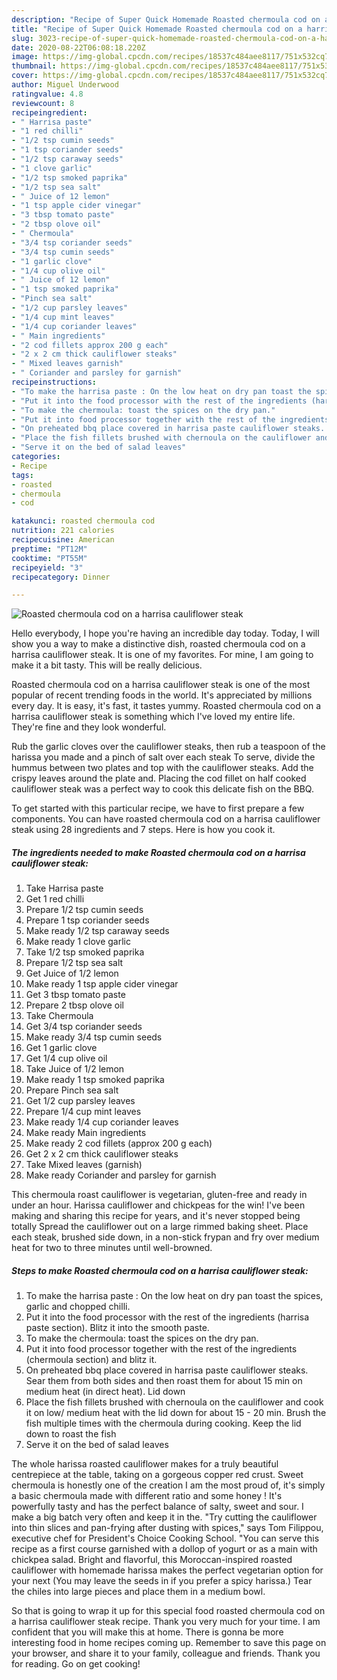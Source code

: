 ```yaml
---
description: "Recipe of Super Quick Homemade Roasted chermoula cod on a harrisa cauliflower steak"
title: "Recipe of Super Quick Homemade Roasted chermoula cod on a harrisa cauliflower steak"
slug: 3023-recipe-of-super-quick-homemade-roasted-chermoula-cod-on-a-harrisa-cauliflower-steak
date: 2020-08-22T06:08:18.220Z
image: https://img-global.cpcdn.com/recipes/18537c484aee8117/751x532cq70/roasted-chermoula-cod-on-a-harrisa-cauliflower-steak-recipe-main-photo.jpg
thumbnail: https://img-global.cpcdn.com/recipes/18537c484aee8117/751x532cq70/roasted-chermoula-cod-on-a-harrisa-cauliflower-steak-recipe-main-photo.jpg
cover: https://img-global.cpcdn.com/recipes/18537c484aee8117/751x532cq70/roasted-chermoula-cod-on-a-harrisa-cauliflower-steak-recipe-main-photo.jpg
author: Miguel Underwood
ratingvalue: 4.8
reviewcount: 8
recipeingredient:
- " Harrisa paste"
- "1 red chilli"
- "1/2 tsp cumin seeds"
- "1 tsp coriander seeds"
- "1/2 tsp caraway seeds"
- "1 clove garlic"
- "1/2 tsp smoked paprika"
- "1/2 tsp sea salt"
- " Juice of 12 lemon"
- "1 tsp apple cider vinegar"
- "3 tbsp tomato paste"
- "2 tbsp olove oil"
- " Chermoula"
- "3/4 tsp coriander seeds"
- "3/4 tsp cumin seeds"
- "1 garlic clove"
- "1/4 cup olive oil"
- " Juice of 12 lemon"
- "1 tsp smoked paprika"
- "Pinch sea salt"
- "1/2 cup parsley leaves"
- "1/4 cup mint leaves"
- "1/4 cup coriander leaves"
- " Main ingredients"
- "2 cod fillets approx 200 g each"
- "2 x 2 cm thick cauliflower steaks"
- " Mixed leaves garnish"
- " Coriander and parsley for garnish"
recipeinstructions:
- "To make the harrisa paste : On the low heat on dry pan toast the spices, garlic and chopped chilli."
- "Put it into the food processor with the rest of the ingredients (harrisa paste section). Blitz it into the smooth paste."
- "To make the chermoula: toast the spices on the dry pan."
- "Put it into food processor together with the rest of the ingredients (chermoula section) and blitz it."
- "On preheated bbq place covered in harrisa paste cauliflower steaks. Sear them from both sides and then roast them for about 15 min on medium heat (in direct heat). Lid down"
- "Place the fish fillets brushed with chernoula on the cauliflower and cook it on low/ medium heat with the lid down for about 15 - 20 min. Brush the fish multiple times with the chermoula during cooking. Keep the lid down to roast the fish"
- "Serve it on the bed of salad leaves"
categories:
- Recipe
tags:
- roasted
- chermoula
- cod

katakunci: roasted chermoula cod 
nutrition: 221 calories
recipecuisine: American
preptime: "PT12M"
cooktime: "PT55M"
recipeyield: "3"
recipecategory: Dinner

---
```



![Roasted chermoula cod on a harrisa cauliflower steak](https://img-global.cpcdn.com/recipes/18537c484aee8117/751x532cq70/roasted-chermoula-cod-on-a-harrisa-cauliflower-steak-recipe-main-photo.jpg)

Hello everybody, I hope you're having an incredible day today. Today, I will show you a way to make a distinctive dish, roasted chermoula cod on a harrisa cauliflower steak. It is one of my favorites. For mine, I am going to make it a bit tasty. This will be really delicious.

Roasted chermoula cod on a harrisa cauliflower steak is one of the most popular of recent trending foods in the world. It's appreciated by millions every day. It is easy, it's fast, it tastes yummy. Roasted chermoula cod on a harrisa cauliflower steak is something which I've loved my entire life. They're fine and they look wonderful.

Rub the garlic cloves over the cauliflower steaks, then rub a teaspoon of the harissa you made and a pinch of salt over each steak To serve, divide the hummus between two plates and top with the cauliflower steaks. Add the crispy leaves around the plate and. Placing the cod fillet on half cooked cauliflower steak was a perfect way to cook this delicate fish on the BBQ.


To get started with this particular recipe, we have to first prepare a few components. You can have roasted chermoula cod on a harrisa cauliflower steak using 28 ingredients and 7 steps. Here is how you cook it.

<!--inarticleads1-->

##### The ingredients needed to make Roasted chermoula cod on a harrisa cauliflower steak:

1. Take  Harrisa paste
1. Get 1 red chilli
1. Prepare 1/2 tsp cumin seeds
1. Prepare 1 tsp coriander seeds
1. Make ready 1/2 tsp caraway seeds
1. Make ready 1 clove garlic
1. Take 1/2 tsp smoked paprika
1. Prepare 1/2 tsp sea salt
1. Get  Juice of 1/2 lemon
1. Make ready 1 tsp apple cider vinegar
1. Get 3 tbsp tomato paste
1. Prepare 2 tbsp olove oil
1. Take  Chermoula
1. Get 3/4 tsp coriander seeds
1. Make ready 3/4 tsp cumin seeds
1. Get 1 garlic clove
1. Get 1/4 cup olive oil
1. Take  Juice of 1/2 lemon
1. Make ready 1 tsp smoked paprika
1. Prepare Pinch sea salt
1. Get 1/2 cup parsley leaves
1. Prepare 1/4 cup mint leaves
1. Make ready 1/4 cup coriander leaves
1. Make ready  Main ingredients
1. Make ready 2 cod fillets (approx 200 g each)
1. Get 2 x 2 cm thick cauliflower steaks
1. Take  Mixed leaves (garnish)
1. Make ready  Coriander and parsley for garnish


This chermoula roast cauliflower is vegetarian, gluten-free and ready in under an hour. Harissa cauliflower and chickpeas for the win! I&#39;ve been making and sharing this recipe for years, and it&#39;s never stopped being totally Spread the cauliflower out on a large rimmed baking sheet. Place each steak, brushed side down, in a non-stick frypan and fry over medium heat for two to three minutes until well-browned. 

<!--inarticleads2-->

##### Steps to make Roasted chermoula cod on a harrisa cauliflower steak:

1. To make the harrisa paste : On the low heat on dry pan toast the spices, garlic and chopped chilli.
1. Put it into the food processor with the rest of the ingredients (harrisa paste section). Blitz it into the smooth paste.
1. To make the chermoula: toast the spices on the dry pan.
1. Put it into food processor together with the rest of the ingredients (chermoula section) and blitz it.
1. On preheated bbq place covered in harrisa paste cauliflower steaks. Sear them from both sides and then roast them for about 15 min on medium heat (in direct heat). Lid down
1. Place the fish fillets brushed with chernoula on the cauliflower and cook it on low/ medium heat with the lid down for about 15 - 20 min. Brush the fish multiple times with the chermoula during cooking. Keep the lid down to roast the fish
1. Serve it on the bed of salad leaves


The whole harissa roasted cauliflower makes for a truly beautiful centrepiece at the table, taking on a gorgeous copper red crust. Sweet chermoula is honestly one of the creation I am the most proud of, it&#39;s simply a basic chermoula made with different ratio and some honey ! It&#39;s powerfully tasty and has the perfect balance of salty, sweet and sour. I make a big batch very often and keep it in the. &#34;Try cutting the cauliflower into thin slices and pan-frying after dusting with spices,&#34; says Tom Filippou, executive chef for President&#39;s Choice Cooking School. &#34;You can serve this recipe as a first course garnished with a dollop of yogurt or as a main with chickpea salad. Bright and flavorful, this Moroccan-inspired roasted cauliflower with homemade harissa makes the perfect vegetarian option for your next (You may leave the seeds in if you prefer a spicy harissa.) Tear the chiles into large pieces and place them in a medium bowl. 

So that is going to wrap it up for this special food roasted chermoula cod on a harrisa cauliflower steak recipe. Thank you very much for your time. I am confident that you will make this at home. There is gonna be more interesting food in home recipes coming up. Remember to save this page on your browser, and share it to your family, colleague and friends. Thank you for reading. Go on get cooking!
